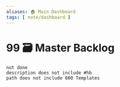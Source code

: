 ```yaml
---
aliases: 🏠 Main Dashboard
tags: [ note/dashboard ]
---
```

# 99 🗃️ Master Backlog
```tasks
not done
description does not include #hb
path does not include 800 Templates
```